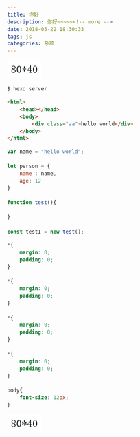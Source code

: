 ```yaml
---
title: 你好
description: 你好~~~~~<!-- more -->
date: 2018-05-22 18:30:33
tags: js
categories: 杂项
---
```


![80*40](/images/80-40.jpg)

``` bash
$ hexo server
```

``` html
<html>
    <head></head>
    <body>
        <div class="aa">hello world</div>
    </body>
</html>
```

``` javascript
var name = "hello world";

let person = {
    name : name,
    age: 12
}

function test(){

}

const test1 = new test();

``` 

``` css
*{
    margin: 0;
    padding: 0;
}

*{
    margin: 0;
    padding: 0;
}

*{
    margin: 0;
    padding: 0;
}

*{
    margin: 0;
    padding: 0;
}

body{
    font-size: 12px;
}
```


![80*40](/images/80-40.jpg)